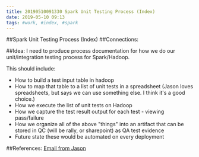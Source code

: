 ```yaml
---
title: 20190510091330 Spark Unit Testing Process (Index)
date: 2019-05-10 09:13
tags: #work, #index, #spark
---
```

##Spark Unit Testing Process (Index)
##Connections:

##Idea:
I need to produce process documentation for how we do our unit/integration testing process for Spark/Hadoop.

This should include:
* How to build a test input table in hadoop
* How to map that table to a list of unit tests in a spreadsheet (Jason loves spreadsheets, but says we can use something else. I think it's a good choice.)
* How we execute the list of unit tests on Hadoop
* How we capture the test result output for each test - viewing pass/failure
* How we organize all of the above "things" into an artifact that can be stored in QC (will be rally, or sharepoint) as QA test evidence
* Future state these would be automated on every deployment

##References:
[Email from Jason]()